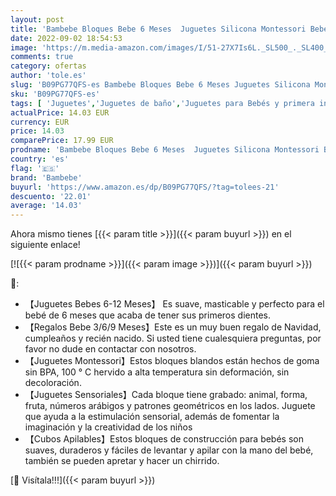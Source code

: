 ```yaml
---
layout: post
title: 'Bambebe Bloques Bebe 6 Meses  Juguetes Silicona Montessori Bebé  Juguete Educativos de Baño per Bebés  Juegos Sensoriales Bebe Cubos Suaves Apilables Bebes de 6-12 Meses'
date: 2022-09-02 18:54:53
image: 'https://m.media-amazon.com/images/I/51-27X7Is6L._SL500_._SL400_.jpg'
comments: true
category: ofertas
author: 'tole.es'
slug: 'B09PG77QFS-es Bambebe Bloques Bebe 6 Meses Juguetes Silicona Montessori...'
sku: 'B09PG77QFS-es'
tags: [ 'Juguetes','Juguetes de baño','Juguetes para Bebés y primera infancia','Juguetes y juegos','bambebe','bebe','bebé','bebés','🇪🇸', ]
actualPrice: 14.03 EUR
currency: EUR
price: 14.03
comparePrice: 17.99 EUR
prodname: 'Bambebe Bloques Bebe 6 Meses  Juguetes Silicona Montessori Bebé  Juguete Educativos de Baño per Bebés  Juegos Sensoriales Bebe Cubos Suaves Apilables Bebes de 6-12 Meses'
country: 'es'
flag: '🇪🇸'
brand: 'Bambebe'
buyurl: 'https://www.amazon.es/dp/B09PG77QFS/?tag=tolees-21'
descuento: '22.01'
average: '14.03'
---
```


Ahora mismo tienes [{{< param title >}}]({{< param buyurl >}}) en el siguiente enlace!

[![{{< param prodname >}}]({{< param image >}})]({{< param buyurl >}})

🔎:

- 【Juguetes Bebes 6-12 Meses】 Es suave, masticable y perfecto para el bebé de 6 meses que acaba de tener sus primeros dientes.
- 【Regalos Bebe 3/6/9 Meses】Este es un muy buen regalo de Navidad, cumpleaños y recién nacido. Si usted tiene cualesquiera preguntas, por favor no dude en contactar con nosotros.
- 【Juguetes Montessori】Estos bloques blandos están hechos de goma sin BPA, 100 ° C hervido a alta temperatura sin deformación, sin decoloración.
- 【Juguetes Sensoriales】Cada bloque tiene grabado: animal, forma, fruta, números arábigos y patrones geométricos en los lados. Juguete que ayuda a la estimulación sensorial, además de fomentar la imaginación y la creatividad de los niños
- 【Cubos Apilables】Estos bloques de construcción para bebés son suaves, duraderos y fáciles de levantar y apilar con la mano del bebé, también se pueden apretar y hacer un chirrido.

[🛒 Visítala!!!]({{< param buyurl >}})
